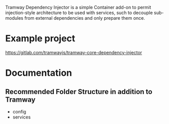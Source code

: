 Tramway Dependency Injector is a simple Container add-on to permit injection-style architecture to be used with services, such to decouple sub-modules from external dependencies and only prepare them once.

# Example project
https://gitlab.com/tramwayjs/tramway-core-dependency-injector

# Documentation

## Recommended Folder Structure in addition to Tramway
- config
- services

